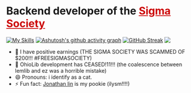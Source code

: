 <h1 align="left">Backend developer of the  
  <a href="https://github.com/TheSigmaSociety" style="color: #cc0000;">Sigma Society</a>
</h1>

[![My Skills](https://skillicons.dev/icons?i=cpp,cmake,python,flask,java,mysql,raspberrypi,gcp)](https://skillicons.dev)
[![Ashutosh's github activity graph](https://github-readme-activity-graph.vercel.app/graph?username=ilovecrayons&theme=github-compact)](https://github.com/ashutosh00710/github-readme-activity-graph)
[![GitHub Streak](https://streak-stats.demolab.com/?user=ilovecrayons&theme=dark)](https://git.io/streak-stats)
<a href="https://github.com/anuraghazra/github-readme-stats" align="right">
    <img align="top" src="https://github-readme-stats.vercel.app/api/top-langs/?username=ilovecrayons&layout=compact&theme=tokyonight&hide_border=true"/>
</a>

- 🫃 I have positive earnings (THE SIGMA SOCIETY WAS SCAMMED OF $200!!! #FREESIGMASOCIETY)
- 🔭 OhioLib development has CEASED!11!!! (the coalescence between lemlib and ez was a horrible mistake)
- 😄 Pronouns: i identify as a cat.
- ⚡ Fun fact: <body align="left"> <a href="https://github.com/firenaruto3"> Jonathan lin</a> is my pookie (ilysm!!!!)</body>

